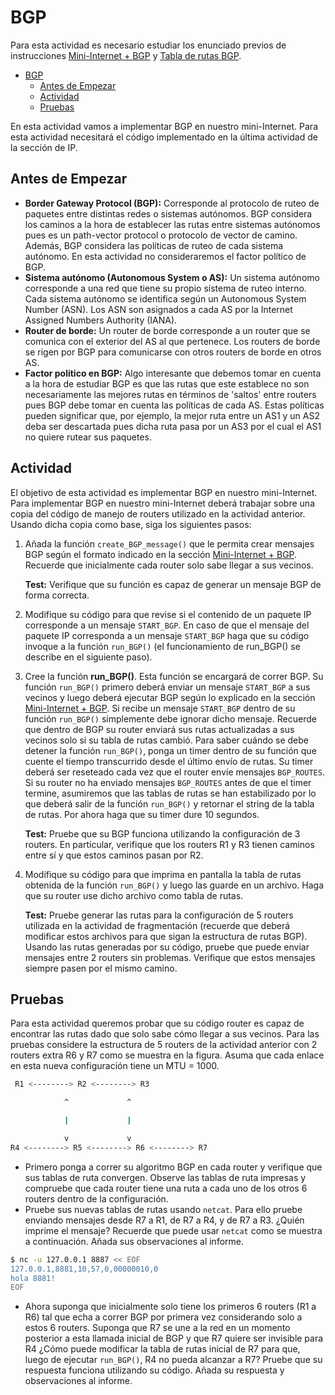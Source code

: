 # BGP

Para esta actividad es necesario estudiar los enunciado previos de instrucciones [Mini-Internet + BGP](./mini_internet_bgp.md) y [Tabla de rutas BGP](./tabla_rutas_bgp.md).

- [BGP](#bgp)
  - [Antes de Empezar](#antes-de-empezar)
  - [Actividad](#actividad)
  - [Pruebas](#pruebas)

En esta actividad vamos a implementar BGP en nuestro mini-Internet. Para esta actividad necesitará el código implementado en la última actividad de la sección de IP.

## Antes de Empezar

- **Border Gateway Protocol (BGP):** Corresponde al protocolo de ruteo de paquetes entre distintas redes o sistemas autónomos. BGP considera los caminos a la hora de establecer las rutas entre sistemas autónomos pues es un path-vector protocol o protocolo de vector de camino. Además, BGP considera las políticas de ruteo de cada sistema autónomo. En esta actividad no consideraremos el factor político de BGP.
- **Sistema autónomo (Autonomous System o AS):** Un sistema autónomo corresponde a una red que tiene su propio sistema de ruteo interno. Cada sistema autónomo se identifica según un Autonomous System Number (ASN). Los ASN son asignados a cada AS por la Internet Assigned Numbers Authority (IANA).
- **Router de borde:** Un router de borde corresponde a un router que se comunica con el exterior del AS al que pertenece. Los routers de borde se rigen por BGP para comunicarse con otros routers de borde en otros AS.
- **Factor político en BGP:** Algo interesante que debemos tomar en cuenta a la hora de estudiar BGP es que las rutas que este establece no son necesariamente las mejores rutas en términos de 'saltos' entre routers pues BGP debe tomar en cuenta las políticas de cada AS. Estas políticas pueden significar que, por ejemplo, la mejor ruta entre un AS1 y un AS2 deba ser descartada pues dicha ruta pasa por un AS3 por el cual el AS1 no quiere rutear sus paquetes.

## Actividad

El objetivo de esta actividad es implementar BGP en nuestro mini-Internet. Para implementar BGP en nuestro mini-Internet deberá trabajar sobre una copia del código de manejo de routers utilizado en la actividad anterior. Usando dicha copia como base, siga los siguientes pasos:

1. Añada la función `create_BGP_message()` que le permita crear mensajes BGP según el formato indicado en la sección [Mini-Internet + BGP](./mini_internet_bgp.md). Recuerde que inicialmente cada router solo sabe llegar a sus vecinos.

    **Test:** Verifique que su función es capaz de generar un mensaje BGP de forma correcta.
2. Modifique su código para que revise si el contenido de un paquete IP corresponde a un mensaje `START_BGP`. En caso de que el mensaje del paquete IP corresponda a un mensaje `START_BGP` haga que su código invoque a la función `run_BGP()` (el funcionamiento de run_BGP() se describe en el siguiente paso).
3. Cree la función **run_BGP()**. Esta función se encargará de correr BGP. Su función `run_BGP()` primero deberá enviar un mensaje `START_BGP` a sus vecinos y luego deberá ejecutar BGP según lo explicado en la sección [Mini-Internet + BGP](./mini_internet_bgp.md). Si recibe un mensaje `START_BGP` dentro de su función `run_BGP()` simplemente debe ignorar dicho mensaje. Recuerde que dentro de BGP su router enviará sus rutas actualizadas a sus vecinos solo si su tabla de rutas cambió. Para saber cuándo se debe detener la función `run_BGP()`, ponga un timer dentro de su función que cuente el tiempo transcurrido desde el último envío de rutas. Su timer deberá ser reseteado cada vez que el router envíe mensajes `BGP_ROUTES`. Si su router no ha enviado mensajes `BGP_ROUTES` antes de que el timer termine, asumiremos que las tablas de rutas se han estabilizado por lo que deberá salir de la función `run_BGP()` y retornar el string de la tabla de rutas. Por ahora haga que su timer dure 10 segundos.

    **Test:** Pruebe que su BGP funciona utilizando la configuración de 3 routers. En particular, verifique que los routers R1 y R3 tienen caminos entre sí y que estos caminos pasan por R2.
4. Modifique su código para que imprima en pantalla la tabla de rutas obtenida de la función `run_BGP()` y luego las guarde en un archivo. Haga que su router use dicho archivo como tabla de rutas.

    **Test:** Pruebe generar las rutas para la configuración de 5 routers utilizada en la actividad de fragmentación (recuerde que deberá modificar estos archivos para que sigan la estructura de rutas BGP). Usando las rutas generadas por su código, pruebe que puede enviar mensajes entre 2 routers sin problemas. Verifique que estos mensajes siempre pasen por el mismo camino.

## Pruebas

Para esta actividad queremos probar que su código router es capaz de encontrar las rutas dado que solo sabe cómo llegar a sus vecinos. Para las pruebas considere la estructura de 5 routers de la actividad anterior con 2 routers extra R6 y R7 como se muestra en la figura. Asuma que cada enlace en esta nueva configuración tiene un MTU = 1000.

```bash
 R1 <--------> R2 <--------> R3                        

            ^             ^                      

            |             |                      

            v             v                      
R4 <--------> R5 <--------> R6 <--------> R7
```

- Primero ponga a correr su algoritmo BGP en cada router y verifique que sus tablas de ruta convergen. Observe las tablas de ruta impresas y compruebe que cada router tiene una ruta a cada uno de los otros 6 routers dentro de la configuración.
- Pruebe sus nuevas tablas de rutas usando `netcat`. Para ello pruebe enviando mensajes desde R7 a R1, de R7 a R4, y de R7 a R3. ¿Quién imprime el mensaje? Recuerde que puede usar `netcat` como se muestra a continuación. Añada sus observaciones al informe.

```bash
$ nc -u 127.0.0.1 8887 << EOF
127.0.0.1,8881,10,57,0,00000010,0
hola 8881!
EOF
```

- Ahora suponga que inicialmente solo tiene los primeros 6 routers (R1 a R6) tal que echa a correr BGP por primera vez considerando solo a estos 6 routers. Suponga que R7 se une a la red en un momento posterior a esta llamada inicial de BGP y que R7 quiere ser invisible para R4 ¿Cómo puede modificar la tabla de rutas inicial de R7 para que, luego de ejecutar `run_BGP()`, R4 no pueda alcanzar a R7? Pruebe que su respuesta funciona utilizando su código. Añada su respuesta y observaciones al informe.
